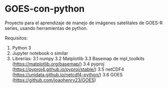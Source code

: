 # GOES-con-python
Proyecto para el aprendizaje de manejo de imágenes satelitales de GOES-R series, usando herramientas de python.

Requisitos: 
1. Python 3
2. Jupyter notebook o similar
3. Librerías: 
  3.1 numpy
  3.2 Matplotlib
  3.3 Basemap de mpl_toolkits (https://matplotlib.org/basemap/)
  3.4 pyproj (https://pyproj4.github.io/pyproj/stable/)
  3.5 netCDF4 (https://unidata.github.io/netcdf4-python/)
  3.6 GOES (https://github.com/joaohenry23/GOES)
